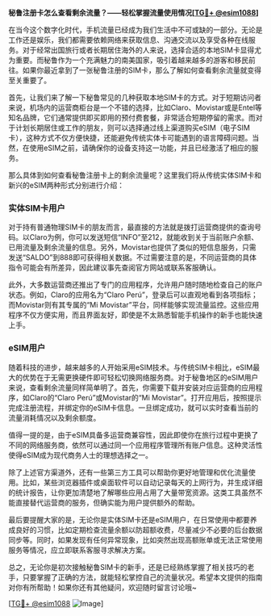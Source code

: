 **秘鲁注册卡怎么查看剩余流量？——轻松掌握流量使用情况[[TG💪+ @esim1088](https://t.me/s/esim1088)]**

在当今这个数字化时代，手机流量已经成为我们生活中不可或缺的一部分。无论是工作还是娱乐，我们都需要依赖网络来获取信息、沟通交流以及享受各种在线服务。对于经常出国旅行或者长期居住海外的人来说，选择合适的本地SIM卡显得尤为重要。而秘鲁作为一个充满魅力的南美国家，吸引着越来越多的游客和移民前往。如果你最近拿到了一张秘鲁注册的SIM卡，那么了解如何查看剩余流量就变得至关重要了。

首先，让我们来了解一下秘鲁常见的几种获取本地SIM卡的方式。对于短期访问者来说，机场内的运营商柜台是一个不错的选择，比如Claro、Movistar或是Entel等知名品牌，它们通常提供即买即用的预付费套餐，非常适合短期停留的需求。而对于计划长期居住或工作的朋友，则可以选择通过线上渠道购买eSIM（电子SIM卡），这种方式不仅方便快捷，还能避免传统实体卡可能遇到的语言障碍问题。当然，在使用eSIM之前，请确保你的设备支持这一功能，并且已经激活了相应的服务。

那么具体到如何查看秘鲁注册卡上的剩余流量呢？这里我们将从传统实体SIM卡和新兴的eSIM两种形式分别进行介绍：

### 实体SIM卡用户

对于持有普通物理SIM卡的朋友而言，最直接的方法就是拨打运营商提供的查询号码。以Claro为例，你可以发送短信“INFO”至212，就能收到关于当前账户余额、已用流量及剩余流量的信息。另外，Movistar也提供了类似的短信息服务，只需发送“SALDO”到888即可获得相关数据。不过需要注意的是，不同运营商的具体指令可能会有所差异，因此建议事先查阅官方网站或联系客服确认。

此外，大多数运营商还推出了专门的应用程序，允许用户随时随地检查自己的账户状态。例如，Claro的应用名为“Claro Perú”，登录后可以直观地看到各项指标；而Movistar则有其专属的“Mi Movistar”平台，同样能够实现流量监控。这些应用程序不仅方便实用，而且界面友好，即使是不太熟悉智能手机操作的新手也能快速上手。

### eSIM用户

随着科技的进步，越来越多的人开始采用eSIM技术。与传统SIM卡相比，eSIM最大的优势在于无需更换硬件即可轻松切换网络服务商。对于秘鲁地区的eSIM用户来说，查看剩余流量同样简单明了。首先，你需要下载并安装对应运营商的应用程序，如Claro的“Claro Perú”或Movistar的“Mi Movistar”。打开应用后，按照提示完成注册流程，并绑定你的eSIM卡信息。一旦绑定成功，就可以实时查看当前的流量消耗情况以及剩余额度。

值得一提的是，由于eSIM具备多运营商兼容性，因此即使你在旅行过程中更换了不同的网络服务商，依然可以通过同一个应用程序管理所有账户信息。这种灵活性使得eSIM成为现代商务人士的理想选择之一。

除了上述官方渠道外，还有一些第三方工具可以帮助你更好地管理和优化流量使用。比如，某些浏览器插件或桌面软件可以自动记录每天的上网行为，并生成详细的统计报告，让你更加清楚地了解哪些应用占用了大量带宽资源。这类工具虽然不能直接替代运营商的服务，但确实能为用户提供额外的帮助。

最后要提醒大家的是，无论你是实体SIM卡还是eSIM用户，在日常使用中都要养成良好的习惯，比如定期检查流量余额以防超额收费，尽量减少不必要的后台数据同步等。同时，如果发现有任何异常现象，比如突然出现高额账单或无法正常使用服务等情况，应立即联系客服寻求解决方案。

总之，无论你是初次接触秘鲁SIM卡的新手，还是已经熟练掌握了相关技巧的老手，只要掌握了正确的方法，就能轻松掌控自己的流量状况。希望本文提供的指南对你有所帮助！如果你还有其他疑问，欢迎随时留言讨论哦~

[[TG💪+ @esim1088](https://t.me/s/esim1088) ![Image](https://i.postimg.cc/4NQfJmqS/Snipaste-2025-05-13-00-14-12.png)]